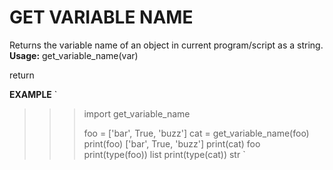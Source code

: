 # GET VARIABLE NAME
Returns the variable name of an object in current program/script as a string.
**Usage:**
get_variable_name(var)

return

**EXAMPLE**
`
>>> import get_variable_name
>>>
>>> foo = ['bar', True, 'buzz']
>>> cat = get_variable_name(foo)
>>> print(foo)
['bar', True, 'buzz']
>>> print(cat)
foo
>>> print(type(foo))
list
>>> print(type(cat))
str
`
